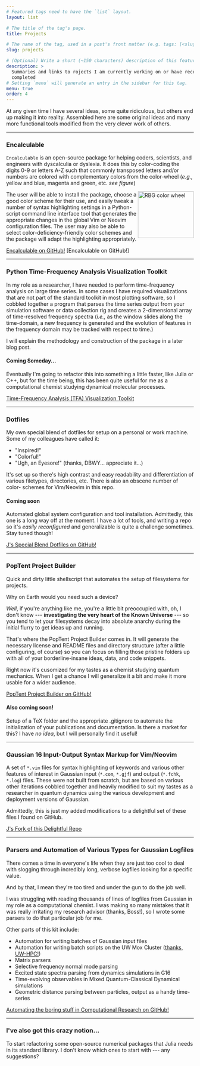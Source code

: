 ```yaml
---
# Featured tags need to have the `list` layout.
layout: list

# The title of the tag's page.
title: Projects

# The name of the tag, used in a post's front matter (e.g. tags: [<slug>]).
slug: projects

# (Optional) Write a short (~150 characters) description of this featured tag.
description: >
  Summaries and links to rojects I am currently working on or have recently
  completed
# Setting `menu` will generate an entry in the sidebar for this tag.
menu: true
order: 4
---
```

At any given time I have several ideas, some quite ridiculous, but others end up
making it into reality. Assembled here are some original ideas and many more
functional tools modified from the very clever work of others.

---
### Encalculable
`Encalculable` is an open-source package for helping coders, scientists, and
engineers with dyscalculia or dyslexia. It does this by color-coding the digits
0-9 or letters A-Z such that commonly transposed letters and/or numbers are
colored with complementary colors from the color-wheel (_e.g.,_ yellow
and blue, magenta and green, etc. _see figure_)

<a title="DanPMK at English Wikipedia [GFDL (http://www.gnu.org/copyleft/fdl.htm
l) or CC BY-SA 3.0
 (https://creativecommons.org/licenses/by-sa/3.0)], from Wikimedia Commons"
href="https://commons.wikimedia.org/wiki/File:RBG_color_wheel.svg"><img
width="512" alt="RBG color wheel" src="https://upload.wikimedia.org/wikipedia/
commons/thumb/a/ab/RBG_color_wheel.svg/512px-RBG_color_wheel.svg.png" style=
"float:right;width:150px;height:125px"></a>

The user will be able to install the package, choose a good color scheme for
their use, and easily tweak a number of syntax highlighting settings in a Python-
script command line interface tool that generates the appropriate changes in the
global Vim or Neovim configuration files. The user may also be able to select
color-deficiency-friendly color schemes and the package will adapt the
highlighting appropriately.

[Encalculable on GitHub!](https://github.com/jjradler/encalculable) [Encalculable on GitHub!]

---
### Python Time-Frequency Analysis Visualization Toolkit
In my role as a researcher, I have needed to perform time-frequency analysis on
large time series. In some cases I have required visualizations that are not
part of the standard toolkit in most plotting software, so I cobbled together a
program that parses the time series output from your simulation software or data
 collection rig and creates a 2-dimensional array of time-resolved frequency
spectra (*i.e.,* as the window slides along the time-domain, a new frequency is
generated and the evolution of features in the frequency domain may be tracked
with respect to time.)

I will explain the methodology and construction of the package in a later
blog post.
#### Coming Someday...
Eventually I'm going to refactor this into something a little faster, like Julia
or C++, but for the time being, this has been quite useful for me as a
computational chemist studying dynamical molecular processes.

[Time-Frequency Analysis (TFA) Visualization Toolkit](https://github.com/jjradler/tfa_tools)

---
### Dotfiles
My own special blend of dotfiles for setup on a personal or work machine. Some
of my colleagues have called it:

* "Inspired!"
* "Colorful!"
* "Ugh, an Eyesore!" (thanks, DBWY... appreciate it...)

It's set up so there's high contrast and easy readability and differentiation of
various filetypes, directories, etc. There is also an obscene number of color-
schemes for Vim/Neovim in this repo.
#### Coming soon
Automated global system configuration and tool installation.
Admittedly, this one is a long way off at the moment. I have a lot of tools, and
writing a repo so it's *easily reconfigured* and generalizable is quite a
challenge sometimes. Stay tuned though!

[J's Special Blend Dotfiles on GitHub!](http://github.com/jjradler/special-blend)

---
### PopTent Project Builder
Quick and dirty little shellscript that automates the setup of filesystems for
projects.

Why on Earth would you need such a device?

*Well*, if you're anything like me, you're a little bit preoccupied with, oh, I
don't know --- **investigating the very heart of the Known Universe** --- so you
tend to let your filesystems decay into absolute anarchy during the initial
flurry to get ideas up and running.

That's where the PopTent Project Builder comes in. It will generate the necessary
license and README files and directory structure (after a little configuring,
of course) so you can focus on filling those pristine folders up with all of
your borderline-insane ideas, data, and code snippets.

Right now it's cusomized for my tastes as a chemist studying quantum
mechanics. When I get a chance I will generalize it a bit and make it more
usable for a wider audience.

[PopTent Project Builder on GitHub!](http://github.com/jjradler/pop-tent)
#### Also coming soon!
Setup of a TeX folder and the appropriate .gitignore to
automate the initialization of your publications and documentation. Is there a
market for this?  I have _no idea_, but I will personally find it useful!

---
### Gaussian 16 Input-Output Syntax Markup for Vim/Neovim
A set of `*.vim` files for syntax highlighting of keywords and various other
features of interest in Gaussian input (`*.com`, `*.gjf`) and output
(`*.fchk`, `*.log`) files. These were not built from scratch, but are based on
various other iterations cobbled together and heavily modified to suit my
tastes as a researcher in quantum dynamics using the various development and
deployment versions of Gaussian.

Admittedly, this is just my added modifications to a delightful set of these
files I found on GitHub.

[J's Fork of this Delightful Repo](http://github.com/jjradler/gaussian_syntax)

---
### Parsers and Automation of Various Types for Gaussian Logfiles
There comes a time in everyone's life when they are just too cool to deal with
slogging through incredibly long, verbose logfiles looking for a specific value.

And by that, I mean they're too tired and under the gun to do the job well.

I was struggling with reading thousands of lines of logfiles from Gaussian in my
role as a computational chemist. I was making so many mistakes that it was really
irritating my research advisor (thanks, Boss!), so I wrote some parsers to do that
particular job for me.

Other parts of this kit include:
* Automation for writing batches of Gaussian input files
* Automation for writing batch scripts on the UW Mox Cluster ([thanks, UW-HPC!](https://itconnect.uw.edu/research/hpc/))
* Matrix parsers
* Selective frequency normal mode parsing
* Excited state spectra parsing from dynamics simulations in G16
* Time-evolving observables in Mixed Quantum-Classical Dynamical simulations
* Geometric distance parsing between particles, output as a handy time-series

[Automating the boring stuff in Computational Research on GitHub!](http://github.com/jjradler/gaussian_automation)

---
### I've also got this crazy notion...
To start refactoring some open-source numerical packages that Julia needs in its
standard library. I don't know which ones to start with --- any suggestions?

